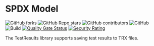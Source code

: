 # SPDX Model

![GitHub forks](https://img.shields.io/github/forks/demaconsulting/TestResults?style=plastic)
![GitHub Repo stars](https://img.shields.io/github/stars/demaconsulting/TestResults?style=plastic)
![GitHub contributors](https://img.shields.io/github/contributors/demaconsulting/TestResults?style=plastic)
![GitHub](https://img.shields.io/github/license/demaconsulting/TestResults?style=plastic)
![Build](https://github.com/demaconsulting/SpdxModel/actions/workflows/build_on_push.yaml/badge.svg)
[![Quality Gate Status](https://sonarcloud.io/api/project_badges/measure?project=demaconsulting_TestResults&metric=alert_status)](https://sonarcloud.io/summary/new_code?id=demaconsulting_TestResults)
[![Security Rating](https://sonarcloud.io/api/project_badges/measure?project=demaconsulting_TestResults&metric=security_rating)](https://sonarcloud.io/summary/new_code?id=demaconsulting_TestResults)

The TestResults library supports saving test results to TRX files.
